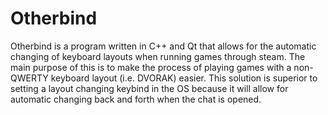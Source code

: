 # Otherbind
Otherbind is a program written in C++ and Qt that allows for the automatic changing of keyboard layouts when running games through steam. The main purpose of this is to make the process of playing games with a non-QWERTY keyboard layout (i.e. DVORAK) easier. This solution is superior to setting a layout changing keybind in the OS because it will allow for automatic changing back and forth when the chat is opened.
